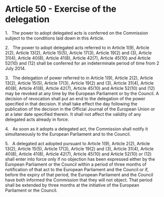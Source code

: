 # Article 50 - Exercise of the delegation


1.   The power to adopt delegated acts is conferred on the Commission subject to the conditions laid down in this Article.

2.   The power to adopt delegated acts referred to in Article 1(9), Article 2(2), Article 13(2), Article 15(5), Article 17(3), Article 19(2) and (3), Article 31(4), Article 40(8), Article 41(8), Article 42(7), Article 45(10) and Article 52(10) and (12) shall be conferred for an indeterminate period of time from 2 July 2014.

3.   The delegation of power referred to in Article 1(9), Article 2(2), Article 13(2), Article 15(5), Article 17(3), Article 19(2) and (3), Article 31(4), Article 40(8), Article 41(8), Article 42(7), Article 45(10) and Article 52(10) and (12) may be revoked at any time by the European Parliament or by the Council. A decision of revocation shall put an end to the delegation of the power specified in that decision. It shall take effect the day following the publication of the decision in the Official Journal of the European Union or at a later date specified therein. It shall not affect the validity of any delegated acts already in force.

4.   As soon as it adopts a delegated act, the Commission shall notify it simultaneously to the European Parliament and to the Council.

5.   A delegated act adopted pursuant to Article 1(9), Article 2(2), Article 13(2), Article 15(5), Article 17(3), Article 19(2) and (3), Article 31(4), Article 40(8), Article 41(8), Article 42(7), Article 45(10) and Article 52(10) or (12) shall enter into force only if no objection has been expressed either by the European Parliament or the Council within a period of three months of notification of that act to the European Parliament and the Council or if, before the expiry of that period, the European Parliament and the Council have both informed the Commission that they will not object. That period shall be extended by three months at the initiative of the European Parliament or the Council.
